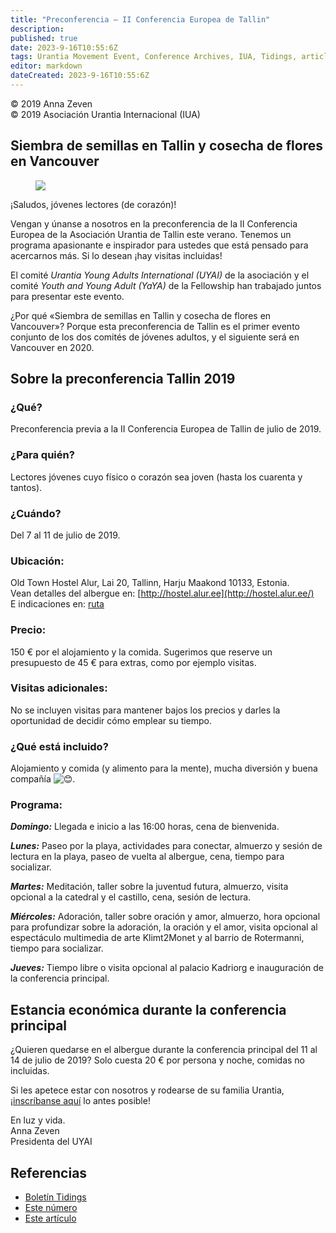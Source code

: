 ```yaml
---
title: "Preconferencia – II Conferencia Europea de Tallin"
description: 
published: true
date: 2023-9-16T10:55:6Z
tags: Urantia Movement Event, Conference Archives, IUA, Tidings, article
editor: markdown
dateCreated: 2023-9-16T10:55:6Z
---
```


<p class="v-card v-sheet theme--light gray lighten-3 px-2">© 2019 Anna Zeven<br>© 2019 Asociación Urantia Internacional (IUA)</p>


## Siembra de semillas en Tallin y cosecha de flores en Vancouver

<figure id="Figure_1" class="image urantiapedia image-style-align-left">
<img src="/image/article/IUA_Tidings/Logo-Post-Conference-2019.jpg">
</figure>

¡Saludos, jóvenes lectores (de corazón)!

Vengan y únanse a nosotros en la preconferencia de la II Conferencia Europea de la Asociación Urantia de Tallin este verano. Tenemos un programa apasionante e inspirador para ustedes que está pensado para acercarnos más. Si lo desean ¡hay visitas incluidas!

El comité _Urantia Young Adults International (UYAI)_ de la asociación y el comité _Youth and Young Adult (YaYA)_ de la Fellowship han trabajado juntos para presentar este evento.

¿Por qué «Siembra de semillas en Tallin y cosecha de flores en Vancouver»? Porque esta preconferencia de Tallin es el primer evento conjunto de los dos comités de jóvenes adultos, y el siguiente será en Vancouver en 2020.
<br style="clear:both;"/>

## Sobre la preconferencia Tallin 2019

### ¿Qué?

Preconferencia previa a la II Conferencia Europea de Tallin de julio de 2019.

### ¿Para quién?

Lectores jóvenes cuyo físico o corazón sea joven (hasta los cuarenta y tantos).

### ¿Cuándo?

Del 7 al 11 de julio de 2019.

### Ubicación:

Old Town Hostel Alur, Lai 20, Tallinn, Harju Maakond 10133, Estonia.  
Vean detalles del albergue en: [http://hostel.alur.ee](http://hostel.alur.ee/)  
E indicaciones en: [ruta](https://www.google.com/maps/dir/Lai+20,+10133+Tallinn,+Estland/@59.4389133,24.7405879,16z/data=!4m8!4m7!1m0!1m5!1m1!1s0x46929362529f2965:0x63f25ecb1b38cf41!2m2!1d24.7449653!2d59.4389134)

### Precio:

150 € por el alojamiento y la comida. Sugerimos que reserve un presupuesto de 45 € para extras, como por ejemplo visitas.

### Visitas adicionales:

No se incluyen visitas para mantener bajos los precios y darles la oportunidad de decidir cómo emplear su tiempo.

### ¿Qué está incluido?

Alojamiento y comida (y alimento para la mente), mucha diversión y buena compañía ![😊](https://s.w.org/images/core/emoji/15.0.3/svg/1f60a.svg).

### Programa:

**_Domingo:_** Llegada e inicio a las 16:00 horas, cena de bienvenida.

**_Lunes:_** Paseo por la playa, actividades para conectar, almuerzo y sesión de lectura en la playa, paseo de vuelta al albergue, cena, tiempo para socializar.

**_Martes:_** Meditación, taller sobre la juventud futura, almuerzo, visita opcional a la catedral y el castillo, cena, sesión de lectura.

**_Miércoles:_** Adoración, taller sobre oración y amor, almuerzo, hora opcional para profundizar sobre la adoración, la oración y el amor, visita opcional al espectáculo multimedia de arte Klimt2Monet y al barrio de Rotermanni, tiempo para socializar.

**_Jueves:_** Tiempo libre o visita opcional al palacio Kadriorg e inauguración de la conferencia principal.

## Estancia económica durante la conferencia principal

¿Quieren quedarse en el albergue durante la conferencia principal del 11 al 14 de julio de 2019? Solo cuesta 20 € por persona y noche, comidas no incluidas.

Si les apetece estar con nosotros y rodearse de su familia Urantia, ¡[inscríbanse aquí](https://goo.gl/kzez5z) lo antes posible!

En luz y vida.  
Anna Zeven  
Presidenta del UYAI

## Referencias

- [Boletín Tidings](https://urantia-association.org/acerca-del-boletin-tidings/?lang=es)
- [Este número](https://urantia-association.org/newsletter/tidings-junio-2019/?lang=es)
- [Este artículo](https://urantia-association.org/preconferencia-ii-conferencia-europea-de-tallin/?lang=es)

